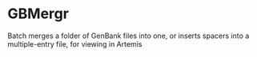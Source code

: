 GBMergr
=======

Batch merges a folder of GenBank files into one, or inserts spacers into a multiple-entry file, for viewing in Artemis
